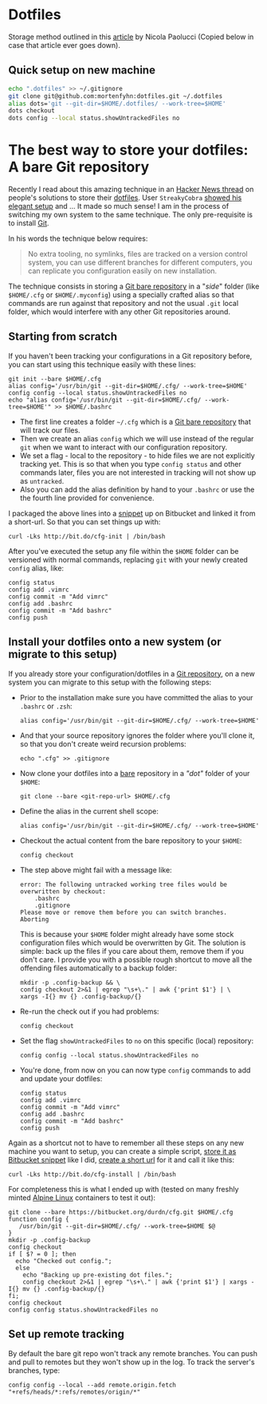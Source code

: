 # Dotfiles
Storage method outlined in this [article](https://developer.atlassian.com/blog/2016/02/best-way-to-store-dotfiles-git-bare-repo/) by Nicola Paolucci (Copied below in case that article ever goes down).

## Quick setup on new machine

```bash
echo ".dotfiles" >> ~/.gitignore
git clone git@github.com:mortenfyhn:dotfiles.git ~/.dotfiles
alias dots='git --git-dir=$HOME/.dotfiles/ --work-tree=$HOME'
dots checkout
dots config --local status.showUntrackedFiles no
```

# The best way to store your dotfiles: A bare Git repository

Recently I read about this amazing technique in an [Hacker News thread](https://news.ycombinator.com/item?id=11070797) on people's solutions to store their [dotfiles](https://en.wikipedia.org/wiki/Dot-file). User `StreakyCobra` [showed his elegant setup](https://news.ycombinator.com/item?id=11071754) and ... It made so much sense! I am in the process of switching my own system to the same technique. The only pre-requisite is to install [Git](https://www.atlassian.com/git/).

In his words the technique below requires:

> No extra tooling, no symlinks, files are tracked on a version control system, you can use different branches for different computers, you can replicate you configuration easily on new installation.

The technique consists in storing a [Git bare repository](http://www.saintsjd.com/2011/01/what-is-a-bare-git-repository/) in a "_side_" folder (like `$HOME/.cfg` or `$HOME/.myconfig`) using a specially crafted alias so that commands are run against that repository and not the usual `.git` local folder, which would interfere with any other Git repositories around.

## Starting from scratch

If you haven't been tracking your configurations in a Git repository before, you can start using this technique easily with these lines:

```
git init --bare $HOME/.cfg
alias config='/usr/bin/git --git-dir=$HOME/.cfg/ --work-tree=$HOME'
config config --local status.showUntrackedFiles no
echo "alias config='/usr/bin/git --git-dir=$HOME/.cfg/ --work-tree=$HOME'" >> $HOME/.bashrc
```

*   The first line creates a folder `~/.cfg` which is a [Git bare repository](http://www.saintsjd.com/2011/01/what-is-a-bare-git-repository/) that will track our files.
*   Then we create an alias `config` which we will use instead of the regular `git` when we want to interact with our configuration repository.
*   We set a flag - local to the repository - to hide files we are not explicitly tracking yet. This is so that when you type `config status` and other commands later, files you are not interested in tracking will not show up as `untracked`.
*   Also you can add the alias definition by hand to your `.bashrc` or use the the fourth line provided for convenience.

I packaged the above lines into a [snippet](https://bitbucket.org/snippets/nicolapaolucci/ergX9) up on Bitbucket and linked it from a short-url. So that you can set things up with:

```
curl -Lks http://bit.do/cfg-init | /bin/bash
```

After you've executed the setup any file within the `$HOME` folder can be versioned with normal commands, replacing `git` with your newly created `config` alias, like:

```
config status
config add .vimrc
config commit -m "Add vimrc"
config add .bashrc
config commit -m "Add bashrc"
config push
```

## Install your dotfiles onto a new system (or migrate to this setup)

If you already store your configuration/dotfiles in a [Git repository](https://www.atlassian.com/git/), on a new system you can migrate to this setup with the following steps:

*   Prior to the installation make sure you have committed the alias to your `.bashrc` or `.zsh`:

    ```
    alias config='/usr/bin/git --git-dir=$HOME/.cfg/ --work-tree=$HOME'
    ```

*   And that your source repository ignores the folder where you'll clone it, so that you don't create weird recursion problems:

    ```
    echo ".cfg" >> .gitignore
    ```

*   Now clone your dotfiles into a [bare](http://www.saintsjd.com/2011/01/what-is-a-bare-git-repository/) repository in a _"dot"_ folder of your `$HOME`:

    ```
    git clone --bare <git-repo-url> $HOME/.cfg
    ```

*   Define the alias in the current shell scope:

    ```
    alias config='/usr/bin/git --git-dir=$HOME/.cfg/ --work-tree=$HOME'
    ```

*   Checkout the actual content from the bare repository to your `$HOME`:

    ```
    config checkout
    ```

*   The step above might fail with a message like:

    ```
    error: The following untracked working tree files would be overwritten by checkout:
        .bashrc
        .gitignore
    Please move or remove them before you can switch branches.
    Aborting
    ```

    This is because your `$HOME` folder might already have some stock configuration files which would be overwritten by Git. The solution is simple: back up the files if you care about them, remove them if you don't care. I provide you with a possible rough shortcut to move all the offending files automatically to a backup folder:

    ```
    mkdir -p .config-backup && \
    config checkout 2>&1 | egrep "\s+\." | awk {'print $1'} | \
    xargs -I{} mv {} .config-backup/{}
    ```

*   Re-run the check out if you had problems:

    ```
    config checkout
    ```

*   Set the flag `showUntrackedFiles` to `no` on this specific (local) repository:

    ```
    config config --local status.showUntrackedFiles no
    ```

*   You're done, from now on you can now type `config` commands to add and update your dotfiles:

    ```
    config status
    config add .vimrc
    config commit -m "Add vimrc"
    config add .bashrc
    config commit -m "Add bashrc"
    config push
    ```


Again as a shortcut not to have to remember all these steps on any new machine you want to setup, you can create a simple script, [store it as Bitbucket snippet](https://bitbucket.org/snippets/nicolapaolucci/7rE9K) like I did, [create a short url](http://bit.do) for it and call it like this:

```
curl -Lks http://bit.do/cfg-install | /bin/bash
```

For completeness this is what I ended up with (tested on many freshly minted [Alpine Linux](http://www.alpinelinux.org/) containers to test it out):

```
git clone --bare https://bitbucket.org/durdn/cfg.git $HOME/.cfg
function config {
   /usr/bin/git --git-dir=$HOME/.cfg/ --work-tree=$HOME $@
}
mkdir -p .config-backup
config checkout
if [ $? = 0 ]; then
  echo "Checked out config.";
  else
    echo "Backing up pre-existing dot files.";
    config checkout 2>&1 | egrep "\s+\." | awk {'print $1'} | xargs -I{} mv {} .config-backup/{}
fi;
config checkout
config config status.showUntrackedFiles no
```

## Set up remote tracking
By default the bare git repo won't track any remote branches. You can push and pull to remotes but they won't show up in the log. To track the server's branches, type:

```
config config --local --add remote.origin.fetch "+refs/heads/*:refs/remotes/origin/*"
```
